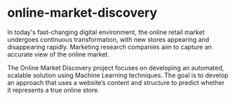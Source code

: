 # online-market-discovery

In today's fast-changing digital environment, the online retail market undergoes continuous transformation, with new stores appearing and disappearing rapidly. Marketing research companies aim to capture an accurate view of the online market.

The Online Market Discovery project focuses on developing an automated, scalable solution using Machine Learning techniques. The goal is to develop an approach that uses a website’s content and structure to predict whether it represents a true online store.
